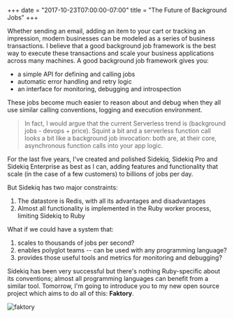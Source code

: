 +++
date = "2017-10-23T07:00:00-07:00"
title = "The Future of Background Jobs"
+++

Whether sending an email, adding an item to your cart or tracking an
impression, modern businesses can be modeled as a series of business
transactions.  I believe that a good background job framework is the
best way to execute these transactions and scale your business applications
across many machines.  A good background job framework gives you:

* a simple API for defining and calling jobs
* automatic error handling and retry logic
* an interface for monitoring, debugging and introspection

These jobs become much easier to reason about and debug when they
all use similar calling conventions, logging and execution environment.

> In fact, I would argue that the current Serverless trend is
(background jobs - devops + price).  Squint a bit and a serverless
function call looks a bit like a background job invocation: both are, at
their core, asynchronous function calls into your app logic.

For the last five years, I've created and polished Sidekiq, Sidekiq Pro
and Sidekiq Enterprise as best as I can, adding features and functionality
that scale (in the case of a few customers) to billions of jobs per day.

But Sidekiq has two major constraints:

1. The datastore is Redis, with all its advantages and disadvantages
1. Almost all functionality is implemented in the Ruby worker process, limiting Sidekiq to Ruby

What if we could have a system that:

1. scales to thousands of jobs per second?
2. enables polyglot teams -- can be used with any programming language?
3. provides those useful tools and metrics for monitoring and debugging?

Sidekiq has been very successful but there's nothing Ruby-specific
about its conventions; almost all programming languages can benefit from a
similar tool.  Tomorrow, I'm going to introduce you to my new open source
project which aims to do all of this: **Faktory**.

![faktory](/images/faktory.png)
